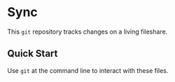 # Sync
This `git` repository tracks changes on a living fileshare.

## Quick Start
Use `git` at the command line to interact with these files.

